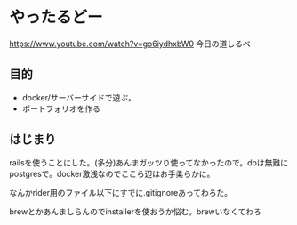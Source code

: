 # やったるどー
https://www.youtube.com/watch?v=go6iydhxbW0
今日の道しるべ
## 目的
- docker/サーバーサイドで遊ぶ。
- ポートフォリオを作る
## はじまり
railsを使うことにした。(多分)あんまガッツり使ってなかったので。dbは無難にpostgresで。docker激浅なのでここら辺はお手柔らかに。

なんかrider用のファイル以下にすでに.gitignoreあってわろた。

brewとかあんましらんのでinstallerを使おうか悩む。brewいなくてわろ

